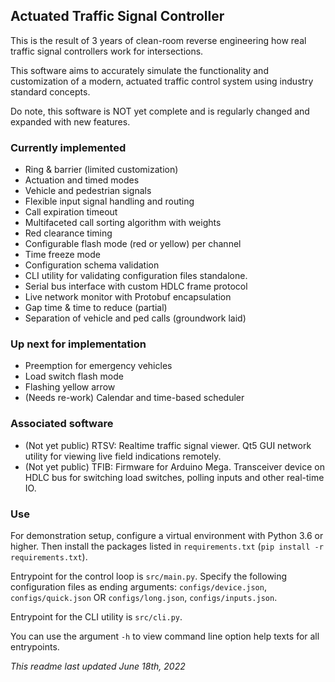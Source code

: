## Actuated Traffic Signal Controller

This is the result of 3 years of clean-room reverse engineering how real traffic signal controllers work for intersections.

This software aims to accurately simulate the functionality and customization of a modern, actuated traffic control system using industry standard concepts.

Do note, this software is NOT yet complete and is regularly changed and expanded with new features.

### Currently implemented

- Ring & barrier (limited customization)
- Actuation and timed modes
- Vehicle and pedestrian signals
- Flexible input signal handling and routing
- Call expiration timeout
- Multifaceted call sorting algorithm with weights
- Red clearance timing
- Configurable flash mode (red or yellow) per channel
- Time freeze mode
- Configuration schema validation
- CLI utility for validating configuration files standalone.
- Serial bus interface with custom HDLC frame protocol
- Live network monitor with Protobuf encapsulation
- Gap time & time to reduce (partial)
- Separation of vehicle and ped calls (groundwork laid)

### Up next for implementation

- Preemption for emergency vehicles
- Load switch flash mode
- Flashing yellow arrow
- (Needs re-work) Calendar and time-based scheduler

### Associated software

- (Not yet public) RTSV: Realtime traffic signal viewer. Qt5 GUI network utility for viewing live field indications remotely.
- (Not yet public) TFIB: Firmware for Arduino Mega. Transceiver device on HDLC bus for switching load switches, polling inputs and other real-time IO.

### Use

For demonstration setup, configure a virtual environment with Python 3.6 or higher. Then install the packages listed in `requirements.txt` (`pip install -r requirements.txt`).

Entrypoint for the control loop is `src/main.py`. Specify the following configuration files as ending arguments: `configs/device.json`, `configs/quick.json` OR `configs/long.json`, `configs/inputs.json`. 

Entrypoint for the CLI utility is `src/cli.py`. 

You can use the argument `-h` to view command line option help texts for all entrypoints.

_This readme last updated June 18th, 2022_
